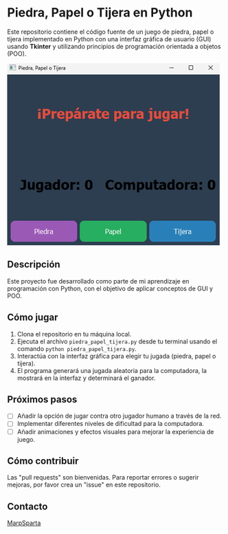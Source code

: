 # Piedra, Papel o Tijera en Python

Este repositorio contiene el código fuente de un juego de piedra, papel o tijera implementado en Python con una interfaz gráfica de usuario (GUI) usando **Tkinter** y utilizando principios de programación orientada a objetos (POO).

![Captura de pantalla del juego](img.png)

## Descripción

Este proyecto fue desarrollado como parte de mi aprendizaje en programación con Python, con el objetivo de aplicar conceptos de GUI y POO. 

## Cómo jugar

1. Clona el repositorio en tu máquina local.
2. Ejecuta el archivo `piedra_papel_tijera.py` desde tu terminal usando el comando `python piedra_papel_tijera.py`.
3. Interactúa con la interfaz gráfica para elegir tu jugada (piedra, papel o tijera).
4. El programa generará una jugada aleatoria para la computadora, la mostrará en la interfaz y determinará el ganador.

## Próximos pasos

* [ ] Añadir la opción de jugar contra otro jugador humano a través de la red.
* [ ] Implementar diferentes niveles de dificultad para la computadora.
* [ ] Añadir animaciones y efectos visuales para mejorar la experiencia de juego.

## Cómo contribuir

Las "pull requests" son bienvenidas. Para reportar errores o sugerir mejoras, por favor crea un "issue" en este repositorio.

## Contacto

[MarpSparta](https://github.com/MarpSparta117)
